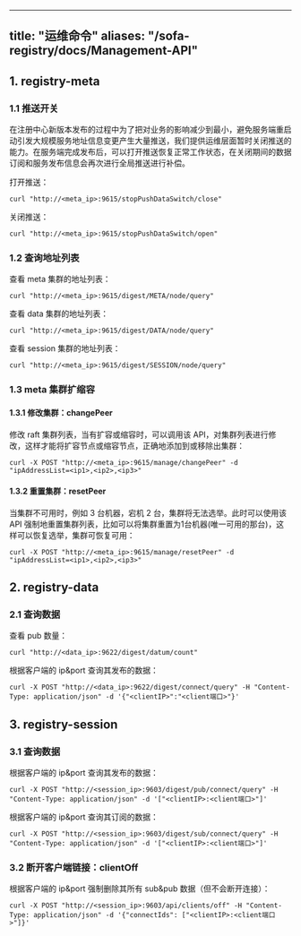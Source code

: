 
---
title: "运维命令"
aliases: "/sofa-registry/docs/Management-API"
---


## 1. registry-meta
### 1.1 推送开关
在注册中心新版本发布的过程中为了把对业务的影响减少到最小，避免服务端重启动引发大规模服务地址信息变更产生大量推送，我们提供运维层面暂时关闭推送的能力。在服务端完成发布后，可以打开推送恢复正常工作状态，在关闭期间的数据订阅和服务发布信息会再次进行全局推送进行补偿。

打开推送：

```shell
curl "http://<meta_ip>:9615/stopPushDataSwitch/close"
```

关闭推送：

```shell
curl "http://<meta_ip>:9615/stopPushDataSwitch/open"
```

### 1.2 查询地址列表
查看 meta 集群的地址列表：

```shell
curl "http://<meta_ip>:9615/digest/META/node/query"
```

查看 data 集群的地址列表：

```shell
curl "http://<meta_ip>:9615/digest/DATA/node/query"
```

查看 session 集群的地址列表：

```shell
curl "http://<meta_ip>:9615/digest/SESSION/node/query"
```

### 1.3 meta 集群扩缩容
#### 1.3.1 修改集群：changePeer
修改 raft 集群列表，当有扩容或缩容时，可以调用该 API，对集群列表进行修改，这样才能将扩容节点或缩容节点，正确地添加到或移除出集群：

```shell
curl -X POST "http://<meta_ip>:9615/manage/changePeer" -d "ipAddressList=<ip1>,<ip2>,<ip3>"
```

#### 1.3.2 重置集群：resetPeer
当集群不可用时，例如 3 台机器，宕机 2 台，集群将无法选举。此时可以使用该 API 强制地重置集群列表，比如可以将集群重置为1台机器(唯一可用的那台)，这样可以恢复选举，集群可恢复可用：

```shell
curl -X POST "http://<meta_ip>:9615/manage/resetPeer" -d "ipAddressList=<ip1>,<ip2>,<ip3>"
```

## 2. registry-data
### 2.1 查询数据
查看 pub 数量：

```shell
curl "http://<data_ip>:9622/digest/datum/count"
```

根据客户端的 ip&port 查询其发布的数据：

```shell
curl -X POST "http://<data_ip>:9622/digest/connect/query" -H "Content-Type: application/json" -d '{"<clientIP>":"<client端口>"}'
```

## 3. registry-session
### 3.1 查询数据
根据客户端的 ip&port 查询其发布的数据：

```shell
curl -X POST "http://<session_ip>:9603/digest/pub/connect/query" -H "Content-Type: application/json" -d '["<clientIP>:<client端口>"]'
```

根据客户端的 ip&port 查询其订阅的数据：

```shell
curl -X POST "http://<session_ip>:9603/digest/sub/connect/query" -H "Content-Type: application/json" -d '["<clientIP>:<client端口>"]'
```

### 3.2 断开客户端链接：clientOff
根据客户端的 ip&port 强制删除其所有 sub&pub 数据（但不会断开连接）：

```shell
curl -X POST "http://<session_ip>:9603/api/clients/off" -H "Content-Type: application/json" -d '{"connectIds": ["<clientIP>:<client端口>"]}'
```
